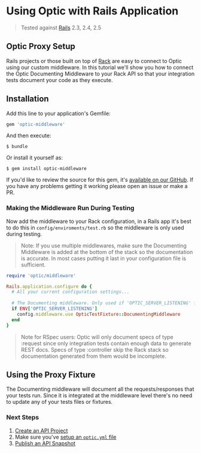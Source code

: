 # Using Optic with Rails Application


> Tested against [Rails](https://expressjs.com/) 2.3, 2.4, 2.5

## Optic Proxy Setup
Rails projects or those built on top of [Rack](https://rack.github.io/) are easy to connect to Optic using our custom middleware. In this tutorial we'll show you how to connect the Optic Documenting Middleware to your Rack API so that your integration tests document your code as they execute. 

## Installation

Add this line to your application's Gemfile:

```ruby
gem 'optic-middleware'
```

And then execute:

    $ bundle

Or install it yourself as:

    $ gem install optic-middleware
    
    
If you'd like to review the source for this gem, it's [available on our GitHub](https://github.com/opticdev/ruby-rack-fixture). If you have any problems getting it working please open an issue or make a PR.   


### Making the Middleware Run During Testing
Now add the middleware to your Rack configuration, in a Rails app it's best to do this in `config/enviroments/test.rb` so the middleware is only used during testing. 

> Note: If you use multiple middlewares, make sure the Documenting Middleware is added at the bottom of the stack so the documentation is accurate. In most cases putting it last in your configuration file is sufficient. 

```ruby
require 'optic/middleware'

Rails.application.configure do {
  # All your current configuration settings...
  
  # The Documenting middleware. Only used if 'OPTIC_SERVER_LISTENING' flag is found in ENV. 
  if ENV['OPTIC_SERVER_LISTENING']
    config.middleware.use OpticTestFixture::DocumentingMiddleware
  end
}
``` 

> Note for RSpec users: Optic will only document specs of type :request since only integration tests contain enough data to generate REST docs. Specs of type :controller skip the Rack stack so documentation generated from them would be incomplete.  

## Using the Proxy Fixture
The Documenting middleware will document all the requests/responses that your tests run. Since it is integrated at the middleware level there's no need to update any of your tests files or fixtures. 

### Next Steps
1. [Create an API Project](setup/adding-apis.md)
2. Make sure you've [setup an `optic.yml` file](setup/project-setup.md)
3. [Publish an API Snapshot](setup/publishing-snapshots.md)
